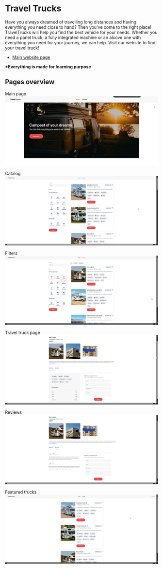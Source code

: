 # Travel Trucks

Have you always dreamed of travelling long distances and having everything you need close to hand? Then you've come to the right place! TravelTrucks will help you find the best vehicle for your needs. Whether you need a panel truck, a fully integrated machine or an alcove one with everything you need for your journey, we can help. Visit our website to find your travel truck! 

- [Main website page](https://travel-trucks-blond-three.vercel.app/) 

__*Everything is made for learning purpose__

## Pages overview

Main page
![Main page](./readmeFiles/main.png)

Catalog
![Catalog](./readmeFiles/catalog.png)

Filters
![Alt text](./readmeFiles/filters.png)

Travel truck page
![Alt text](./readmeFiles/travelTruckPage.png)

Reviews
![Alt text](./readmeFiles//reviews.png)

Featured trucks
![Alt text](./readmeFiles/featured.png)



